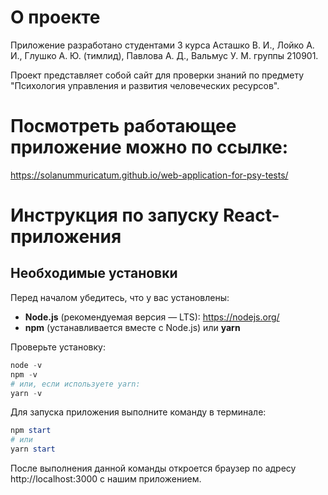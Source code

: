 # О проекте

Приложение разработано студентами 3 курса Асташко В. И., Лойко А. И., Глушко А. Ю. (тимлид), Павлова А. Д., Вальмус У. М. группы 210901. 

Проект представляет собой сайт для проверки знаний по предмету "Психология управления и развития человеческих ресурсов".

# Посмотреть работающее приложение можно по ссылке:

https://solanummuricatum.github.io/web-application-for-psy-tests/

# Инструкция по запуску React-приложения

## Необходимые установки

Перед началом убедитесь, что у вас установлены:

- **Node.js** (рекомендуемая версия — LTS): https://nodejs.org/
- **npm** (устанавливается вместе с Node.js) или **yarn**

Проверьте установку:

```powershell
node -v
npm -v
# или, если используете yarn:
yarn -v
```

Для запуска приложения выполните команду в терминале:

```powershell
npm start
# или
yarn start
```
После выполнения данной команды откроется браузер по адресу http://localhost:3000 с нашим приложением.